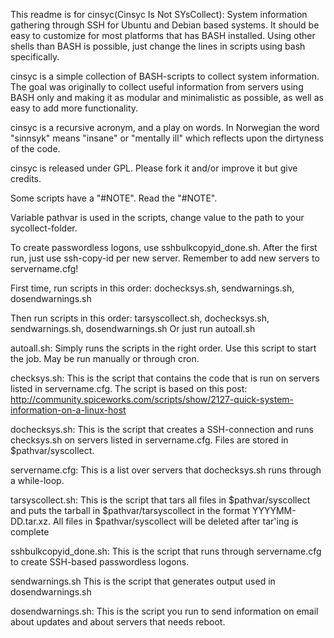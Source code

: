 This readme is for cinsyc(Cinsyc Is Not SYsCollect): System information gathering through SSH for Ubuntu and Debian based systems. It should be easy to customize for most platforms that has BASH installed. Using other shells than BASH is possible, just change the lines in scripts using bash specifically.


cinsyc is a simple collection of BASH-scripts to collect system information. The goal was originally to collect useful information from servers using BASH only and making it as modular and minimalistic as possible, as well as easy to add more functionality.

cinsyc is a recursive acronym, and a play on words. In Norwegian the word "sinnsyk" means "insane" or "mentally ill" which reflects upon the dirtyness of the code.

cinsyc is released under GPL. Please fork it and/or improve it but give credits.

Some scripts have a "#NOTE". Read the "#NOTE".

Variable pathvar is used in the scripts, change value to the path to your sycollect-folder.

To create passwordless logons, use sshbulkcopyid_done.sh. After the first run, just use ssh-copy-id per new server. Remember to add new servers to servername.cfg!

First time, run scripts in this order: dochecksys.sh, sendwarnings.sh, dosendwarnings.sh 


Then run scripts in this order: tarsyscollect.sh, dochecksys.sh, sendwarnings.sh, dosendwarnings.sh
Or just run autoall.sh

autoall.sh:
Simply runs the scripts in the right order. Use this script to start the job. May be run manually or through cron.

checksys.sh:
This is the script that contains the code that is run on servers listed in servername.cfg.
The script is based on this post: http://community.spiceworks.com/scripts/show/2127-quick-system-information-on-a-linux-host

dochecksys.sh:
This is the script that creates a SSH-connection and runs checksys.sh on servers listed in servername.cfg. Files are stored in $pathvar/syscollect.

servername.cfg:
This is a list over servers that dochecksys.sh runs through a while-loop.

tarsyscollect.sh:
This is the script that tars all files in $pathvar/syscollect and puts the tarball in $pathvar/tarsyscollect in the format YYYYMM-DD.tar.xz. All files in $pathvar/syscollect will be deleted after tar'ing is complete

sshbulkcopyid_done.sh:
This is the script that runs through servername.cfg to create SSH-based passwordless logons.

sendwarnings.sh
This is the script that generates output used in dosendwarnings.sh

dosendwarnings.sh:
This is the script you run to send information on email about updates and about servers that needs reboot.
